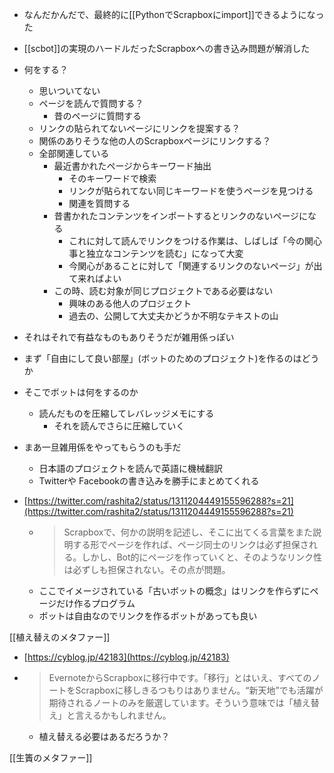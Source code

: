 
- なんだかんだで、最終的に[[PythonでScrapboxにimport]]できるようになった
- [[scbot]]の実現のハードルだったScrapboxへの書き込み問題が解消した
- 何をする？
    - 思いついてない
    - ページを読んで質問する？
        - 昔のページに質問する
    - リンクの貼られてないページにリンクを提案する？
    - 関係のありそうな他の人のScrapboxページにリンクする？
    - 全部関連している
        - 最近書かれたページからキーワード抽出
            - そのキーワードで検索
            - リンクが貼られてない同じキーワードを使うページを見つける
            - 関連を質問する
        - 昔書かれたコンテンツをインポートするとリンクのないページになる
            - これに対して読んでリンクをつける作業は、しばしば「今の関心事と独立なコンテンツを読む」になって大変
            - 今関心があることに対して「関連するリンクのないページ」が出て来ればよい
        - この時、読む対象が同じプロジェクトである必要はない
            - 興味のある他人のプロジェクト
            - 過去の、公開して大丈夫かどうか不明なテキストの山

- それはそれで有益なものもありそうだが雑用係っぽい
- まず「自由にして良い部屋」(ボットのためのプロジェクト)を作るのはどうか
- そこでボットは何をするのか
    - 読んだものを圧縮してレバレッジメモにする
        - それを読んでさらに圧縮していく

- まあ一旦雑用係をやってもらうのも手だ
    - 日本語のプロジェクトを読んで英語に機械翻訳
    - Twitterや Facebookの書き込みを勝手にまとめてくれる

- [https://twitter.com/rashita2/status/1311204449155596288?s=21](https://twitter.com/rashita2/status/1311204449155596288?s=21)
    - > Scrapboxで、何かの説明を記述し、そこに出てくる言葉をまた説明する形でページを作れば、ページ同士のリンクは必ず担保される。しかし、Bot的にページを作っていくと、そのようなリンク性は必ずしも担保されない。その点が問題。
    - ここでイメージされている「古いボットの概念」はリンクを作らずにページだけ作るプログラム
    - ボットは自由なのでリンクを作るボットがあっても良い

[[植え替えのメタファー]]
- [https://cyblog.jp/42183](https://cyblog.jp/42183)
- > EvernoteからScrapboxに移行中です。「移行」とはいえ、すべてのノートをScrapboxに移しきるつもりはありません。“新天地”でも活躍が期待されるノートのみを厳選しています。そういう意味では「植え替え」と言えるかもしれません。
    - 植え替える必要はあるだろうか？

[[生簀のメタファー]]